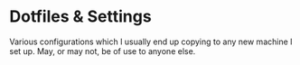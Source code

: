 # Dotfiles & Settings

Various configurations which I usually end up copying to any new machine I set
up. May, or may not, be of use to anyone else.
